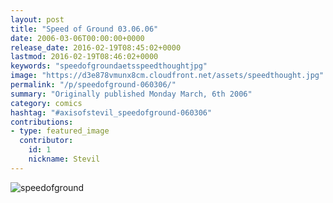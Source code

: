 ```yaml
---
layout: post
title: "Speed of Ground 03.06.06"
date: 2006-03-06T00:00:00+0000
release_date: 2016-02-19T08:45:02+0000
lastmod: 2016-02-19T08:46:02+0000
keywords: "speedofgroundaetsspeedthoughtjpg"
image: "https://d3e878vmunx8cm.cloudfront.net/assets/speedthought.jpg"
permalink: "/p/speedofground-060306/"
summary: "Originally published Monday March, 6th 2006"
category: comics
hashtag: "#axisofstevil_speedofground-060306"
contributions:
- type: featured_image
  contributor:
    id: 1
    nickname: Stevil
---
```


![speedofground](https://d3e878vmunx8cm.cloudfront.net/assets/speedthought.jpg)
